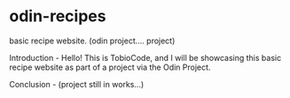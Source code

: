 # odin-recipes
basic recipe website. (odin project.... project)

Introduction - Hello! This is TobioCode, and I will be showcasing this basic
recipe website as part of a project via the Odin Project.

Conclusion - (project still in works...)

